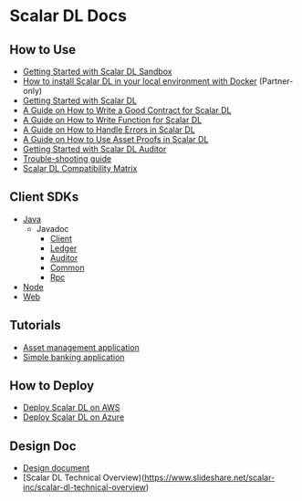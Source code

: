 # Scalar DL Docs

## How to Use
* [Getting Started with Scalar DL Sandbox](sandbox.md)
* [How to install Scalar DL in your local environment with Docker](installation-with-docker.md) (Partner-only)
* [Getting Started with Scalar DL](getting-started.md)
* [A Guide on How to Write a Good Contract for Scalar DL](how-to-write-contract.md)
* [A Guide on How to Write Function for Scalar DL](how-to-write-function.md)
* [A Guide on How to Handle Errors in Scalar DL](how-to-handle-errors.md)
* [A Guide on How to Use Asset Proofs in Scalar DL](how-to-use-proof.md)
* [Getting Started with Scalar DL Auditor](getting-started-auditor.md)
* [Trouble-shooting guide](trouble-shooting-guide.md)
* [Scalar DL Compatibility Matrix](compatibility.md)

## Client SDKs
* [Java](https://github.com/scalar-labs/scalardl-java-client-sdk)
  * Javadoc
    * [Client](https://scalar-labs.github.io/scalardl/javadoc/latest/client/)
    * [Ledger](https://scalar-labs.github.io/scalardl/javadoc/latest/ledger/)
    * [Auditor](https://scalar-labs.github.io/scalardl/javadoc/latest/auditor/)
    * [Common](https://scalar-labs.github.io/scalardl/javadoc/latest/common/)
    * [Rpc](https://scalar-labs.github.io/scalardl/javadoc/latest/rpc/)
* [Node](https://github.com/scalar-labs/scalardl-node-client-sdk)
* [Web](https://github.com/scalar-labs/scalardl-web-client-sdk)

## Tutorials
* [Asset management application](https://github.com/scalar-labs/getting-started-with-scalardl)
* [Simple banking application](applications/simple-bank-account/README.md)

## How to Deploy
* [Deploy Scalar DL on AWS](https://github.com/scalar-labs/scalar-kubernetes/blob/master/docs/ManualDeploymentGuideScalarDLOnAWS.md)
* [Deploy Scalar DL on Azure](https://github.com/scalar-labs/scalar-kubernetes/blob/master/docs/ManualDeploymentGuideScalarDLOnAzure.md)

## Design Doc
* [Design document](design.md)
* [Scalar DL Technical Overview)(https://www.slideshare.net/scalar-inc/scalar-dl-technical-overview)

